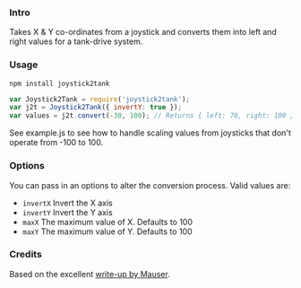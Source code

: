 ### Intro
Takes X & Y co-ordinates from a joystick and converts them into left and right values for a tank-drive system.

### Usage
```npm install joystick2tank```

```javascript
var Joystick2Tank = require('joystick2tank');
var j2t = Joystick2Tank({ invertY: true });
var values = j2t.convert(-30, 100); // Returns { left: 70, right: 100 }
```

See example.js to see how to handle scaling values from joysticks that don't operate from -100 to 100.

### Options
You can pass in an options to alter the conversion process.  Valid values are:
* ```invertX``` Invert the X axis
* ```invertY``` Invert the Y axis
* ```maxX```    The maximum value of X. Defaults to 100
* ```maxY```    The maximum value of Y. Defaults to 100


### Credits
Based on the excellent [write-up by Mauser](http://home.kendra.com/mauser/Joystick.html).

